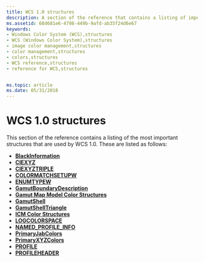 ```yaml
---
title: WCS 1.0 structures
description: A section of the reference that contains a listing of important structures that are used by WCS 1.0.
ms.assetid: 68d681e6-4798-449b-9afd-ab35f24d6e67
keywords:
- Windows Color System (WCS),structures
- WCS (Windows Color System),structures
- image color management,structures
- color management,structures
- colors,structures
- WCS reference,structures
- reference for WCS,structures


ms.topic: article
ms.date: 05/31/2018
---
```


# WCS 1.0 structures

This section of the reference contains a listing of the most important structures that are used by WCS 1.0. These are listed as follows:

-   [**BlackInformation**](/windows/win32/api/wcsplugin/ns-wcsplugin-blackinformation)
-   [**CIEXYZ**](/windows/win32/api/wingdi/ns-wingdi-ciexyz)
-   [**CIEXYZTRIPLE**](/windows/win32/api/wingdi/ns-wingdi-ciexyztriple)
-   [**COLORMATCHSETUPW**](/windows/win32/api/icm/ns-icm-colormatchsetupw)
-   [**ENUMTYPEW**](/windows/win32/api/icm/ns-icm-enumtypew)
-   [**GamutBoundaryDescription**](/windows/win32/api/wcsplugin/ns-wcsplugin-gamutboundarydescription)
-   [**Gamut Map Model Color Structures**](https://www.bing.com/search?q=**Gamut+Map+Model+Color+Structures**)
-   [**GamutShell**](/windows/win32/api/wcsplugin/ns-wcsplugin-gamutshell)
-   [**GamutShellTriangle**](/windows/win32/api/wcsplugin/ns-wcsplugin-gamutshelltriangle)
-   [**ICM Color Structures**](/windows/win32/api/icm/ns-icm-color)
-   [**LOGCOLORSPACE**](/windows/win32/api/wingdi/ns-wingdi-logcolorspacea)
-   [**NAMED\_PROFILE\_INFO**](/windows/win32/api/icm/ns-icm-named_profile_info)
-   [**PrimaryJabColors**](/windows/win32/api/wcsplugin/ns-wcsplugin-primaryjabcolors)
-   [**PrimaryXYZColors**](/windows/win32/api/wcsplugin/ns-wcsplugin-primaryxyzcolors)
-   [**PROFILE**](/windows/win32/api/icm/ns-icm-profile)
-   [**PROFILEHEADER**](/windows/win32/api/icm/ns-icm-profileheader)

 

 




